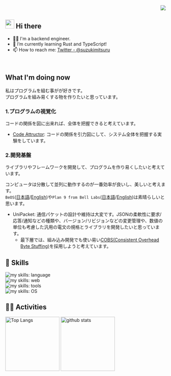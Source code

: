 <!--
This repository is a ✨ _special_ ✨ repository because its `README.md` (this file) appears on your GitHub profile.

Here are some ideas to get you started:

- 🔭 I’m currently working on ...
- 🌱 I’m currently learning ...
- 👯 I’m looking to collaborate on ...
- 🤔 I’m looking for help with ...
- 💬 Ask me about ...
- 📫 How to reach me: ...
- 😄 Pronouns: ...
- ⚡ Fun fact: ...
-->

<!-- 右上の表示回数 -->
<div align="right">
  <img src="https://komarev.com/ghpvc/?username=suzukimitsuru" />
</div>

## <img src="https://media.giphy.com/media/hvRJCLFzcasrR4ia7z/giphy.gif" width="28"> Hi there

- 🧑‍💻 I'm a backend engineer.
- 🌱 I’m currently learning Rust and TypeScript!
- 📫 How to reach me: [Twitter - @suzukimitsuru](https://twitter.com/suzukimitsuru)
<br>

## What I'm doing now

私はプログラムを組む事がが好きです。  
プログラムを組み易くする物を作りたいと思っています。  

### 1.プログラムの視覚化

コードの関係を図に出来れば、全体を把握できると考えています。

- [Code Attructor](https://github.com/suzukimitsuru/vscode-code-attractor): コードの関係を引力図にして、システム全体を把握する実験をしています。

### 2.開発基盤

ライブラリやフレームワークを開発して、プログラムを作り易くしたいと考えています。  

コンピュータは分散して並列に動作するのが一番効率が良いし、美しいと考えます。  
`BeOS`([日本語](https://ja.wikipedia.org/wiki/BeOS)/[English](https://en.wikipedia.org/wiki/BeOS))や`Plan 9 from Bell Labs`([日本語](https://ja.wikipedia.org/wiki/Plan_9_from_Bell_Labs)/[English](https://en.wikipedia.org/wiki/Plan_9_from_Bell_Labs))は素晴らしいと思います。  

- UniPacket: 通信パケットの設計や維持は大変です。JSONの柔軟性に要求/応答/通知などの種類や、バージョン/リビジョンなどの変更管理や、数値の単位も考慮した汎用の電文の規格とライブラリを開発したいと思っています。
  - 最下層では、組み込み開発でも使い易い[COBS(Consistent Overhead Byte Stuffing)](https://en.wikipedia.org/wiki/Consistent_Overhead_Byte_Stuffing)を採用しようと考えています。

## 🌱 Skills
<!-- ライトモート：theme=light, ダークモート：theme=dark -->
<!-- アイコンの選択肢一覧：https://arc.net/l/quote/zizyykfh -->

<img alt="my skills: language" src="https://skillicons.dev/icons?theme=dark&perline=7&i=rust,ts,electron,cpp,c,c#,dotnet,python,java" /><br>
<img alt="my skills: web" src="https://skillicons.dev/icons?theme=dark&perline=7&i=react,threejs,bootstrap,express,django,nginx" /><br>
<img alt="my skills: tools" src="https://skillicons.dev/icons?theme=dark&perline=7&i=mysql,postgres,github,vscode,androidstudio" /><br>
<img alt="my skills: OS" src="https://skillicons.dev/icons?theme=dark&perline=7&i=windows,ubuntu,,bash,cmake,docker,aws" /><br>

## 🏃‍♀️ Activities
<!-- ライトモート：theme=light, ダークモート：theme=vue-dark  -->

<div align="left"> 
  <!-- GitHubでの状態  -->
  <img alt="Top Langs" height="170px" src="https://github-readme-stats.vercel.app/api?username=suzukimitsuru&theme=vue-dark&layout=compact" />
  <!-- GitHubでの使用言語  -->
  <img alt="github stats" height="170px" src="https://github-readme-stats.vercel.app/api/top-langs/?username=suzukimitsuru&theme=vue-dark&layout=compact" />
</div>

